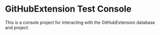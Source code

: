 ﻿# GitHubExtension Test Console

This is a console project for interacting with the GitHubExtension database and project.